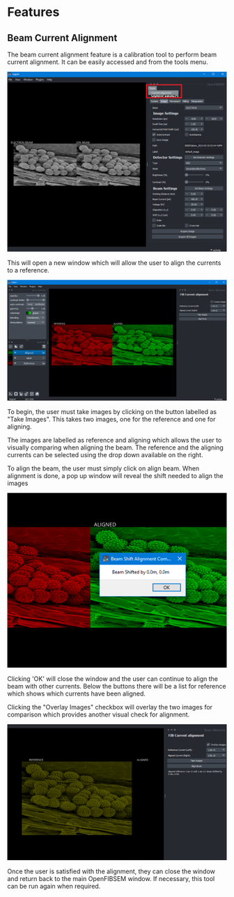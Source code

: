 # Features

## Beam Current Alignment

The beam current alignment feature is a calibration tool to perform beam current alignment. It can be easily accessed and from the tools menu.

![Beam Current Alignment](img/features/select_current_alignment.png)

This will open a new window which will allow the user to align the currents to a reference. 

![Beam Current Alignment](img/features/current_alignment_window.png)

To begin, the user must take images by clicking on the button labelled as "Take Images". This takes two images, one for the reference and one for aligning.

The images are labelled as reference and aligning which allows the user to visually comparing when aligning the beam. The reference and the aligning currents can be selected using the drop down available on the right.

To align the beam, the user must simply click on align beam. When alignment is done, a pop up window will reveal the shift needed to align the images

![Beam Current Alignment](img/features/alignment_shift.png)

Clicking 'OK' will close the window and the user can continue to align the beam with other currents. Below the buttons there will be a list for reference which shows which currents have been aligned.

Clicking the "Overlay Images" checkbox will overlay the two images for comparison which provides another visual check for alignment.

![Beam Current Alignment](img/features/current_alignment_overlaid.png)

Once the user is satisfied with the alignment, they can close the window and return back to the main OpenFIBSEM window. If necessary, this tool can be run again when required.
